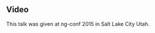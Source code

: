 <!--
{
"name" : "angular-13-meets-angular-20",
"version" : "0.1",
"title" : "Angular 1.3 meets Angular 2.0",
"description" : "TBD",
"homepage" : "https://www.youtube.com/embed/pai1ZdFI2dg",
"canonicalSource" : "https://www.youtube.com/embed/pai1ZdFI2dg",
"freshnessDate" : 2015-03-06,
"license" : "All Rights Reserved"
}
-->

<!-- @section -->

## Video

This talk was given at ng-conf 2015 in Salt Lake City Utah.

<!-- @asset, "contentType": "outlearn/video", "provider": "youtube", "url": "https://www.youtube.com/embed/pai1ZdFI2dg" -->

